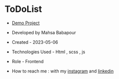 # ToDoList

- [Demo Project]( https://mahsabbpour.github.io/ToDoList/)

- Developed by Mahsa Babapour

- Created - 2023-05-06

- Technologies Used - Html , scss , js 

- Role - Frontend

- How to reach me : with my [instagram](https://www.instagram.com/mahsabbpour.web) and [linkedin](https://www.linkedin.com/in/mahsa-bbpour-643b-77258)
